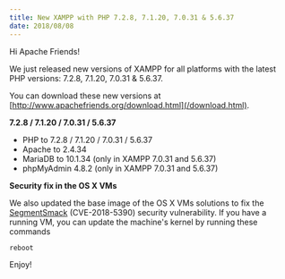 ```yaml
---
title: New XAMPP with PHP 7.2.8, 7.1.20, 7.0.31 & 5.6.37
date: 2018/08/08
---
```


Hi Apache Friends!

We just released new versions of XAMPP for all platforms with the latest PHP versions: 7.2.8, 7.1.20, 7.0.31 & 5.6.37.

You can download these new versions at [http://www.apachefriends.org/download.html](/download.html).

**7.2.8 / 7.1.20 / 7.0.31 / 5.6.37**

- PHP to 7.2.8 / 7.1.20 / 7.0.31 / 5.6.37
- Apache to 2.4.34
- MariaDB to 10.1.34 (only in XAMPP 7.0.31 and 5.6.37)
- phpMyAdmin 4.8.2 (only in XAMPP 7.0.31 and 5.6.37)

**Security fix in the OS X VMs**

We also updated the base image of the OS X VMs solutions to fix the [SegmentSmack](https://www.kb.cert.org/vuls/id/962459) (CVE-2018-5390) security vulnerability. If you have a running VM, you can update the machine's kernel by running these commands

```apt-get update && apt-get dist-upgrade
reboot
```

Enjoy!
